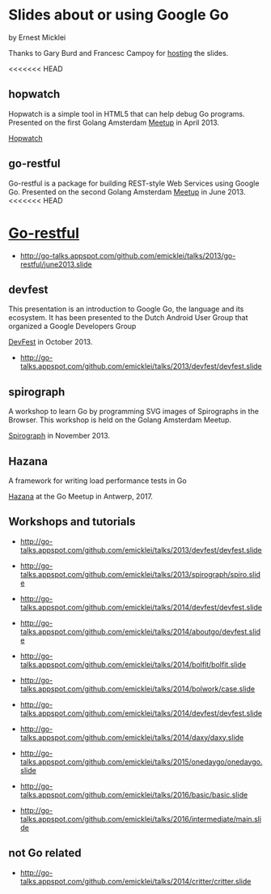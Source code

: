 Slides about or using Google Go
======================
by Ernest Micklei

Thanks to Gary Burd and Francesc Campoy for [hosting](http://go-talks.appspot.com/) the slides.

<<<<<<< HEAD
## hopwatch
Hopwatch is a simple tool in HTML5 that can help debug Go programs. 
Presented on the first Golang Amsterdam [Meetup](http://www.meetup.com/golang-amsterdam/events/109112552/) in April 2013.

[Hopwatch](http://go-talks.appspot.com/github.com/emicklei/talks/2013/hopwatch/hopwatch.slide)

## go-restful
Go-restful is a package for building REST-style Web Services using Google Go.
Presented on the second Golang Amsterdam [Meetup](http://www.meetup.com/golang-amsterdam/events/109434672/) in June 2013.
<<<<<<< HEAD
 
[Go-restful](http://go-talks.appspot.com/github.com/emicklei/talks/2013/go-restful/june2013.slide)
=======
- http://go-talks.appspot.com/github.com/emicklei/talks/2013/go-restful/june2013.slide

## devfest
This presentation is an introduction to Google Go, the language and its ecosystem. It has been presented to the Dutch Android User Group that organized a Google Developers Group

[DevFest](http://www.eventbrite.com/e/gdg-devfest-netherlands-tickets-8084351513?aff=eorg) in October 2013.
- http://go-talks.appspot.com/github.com/emicklei/talks/2013/devfest/devfest.slide

## spirograph
A workshop to learn Go by programming SVG images of Spirographs in the Browser. This workshop is held on the Golang Amsterdam Meetup.

[Spirograph](http://www.meetup.com/golang-amsterdam/events/147302682/) in November 2013.


## Hazana
A framework for writing load performance tests in Go

[Hazana](http://go-talks.appspot.com/github.com/emicklei/talks/2017/hazana/basic.slide) at the Go Meetup in Antwerp, 2017.


## Workshops and tutorials
- http://go-talks.appspot.com/github.com/emicklei/talks/2013/devfest/devfest.slide
- http://go-talks.appspot.com/github.com/emicklei/talks/2013/spirograph/spiro.slide

- http://go-talks.appspot.com/github.com/emicklei/talks/2014/devfest/devfest.slide
- http://go-talks.appspot.com/github.com/emicklei/talks/2014/aboutgo/devfest.slide
- http://go-talks.appspot.com/github.com/emicklei/talks/2014/bolfit/bolfit.slide
- http://go-talks.appspot.com/github.com/emicklei/talks/2014/bolwork/case.slide
- http://go-talks.appspot.com/github.com/emicklei/talks/2014/devfest/devfest.slide
- http://go-talks.appspot.com/github.com/emicklei/talks/2014/daxy/daxy.slide
- http://go-talks.appspot.com/github.com/emicklei/talks/2015/onedaygo/onedaygo.slide
- http://go-talks.appspot.com/github.com/emicklei/talks/2016/basic/basic.slide
- http://go-talks.appspot.com/github.com/emicklei/talks/2016/intermediate/main.slide

## not Go related
- http://go-talks.appspot.com/github.com/emicklei/talks/2014/critter/critter.slide